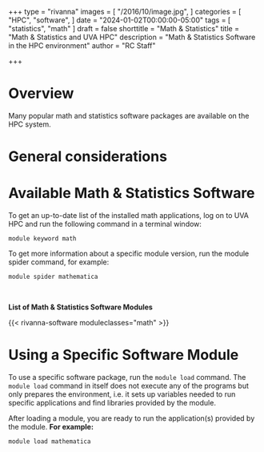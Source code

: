 +++
type = "rivanna"
images = [
  "/2016/10/image.jpg",
]
categories = [
  "HPC",
  "software",
]
date = "2024-01-02T00:00:00-05:00"
tags = [
  "statistics",
  "math"
]
draft = false
shorttitle = "Math & Statistics"
title = "Math & Statistics and UVA HPC"
description = "Math & Statistics Software in the HPC environment"
author = "RC Staff"

+++
# Overview
Many popular math and statistics software packages are available on the HPC system.

# General considerations



# Available Math & Statistics Software

To get an up-to-date list of the installed math applications, log on to UVA HPC and run the following command in a terminal window:
```
module keyword math
```

To get more information about a specific module version, run the module spider command, for example:
```
module spider mathematica
```

<br>

**List of Math & Statistics Software Modules**

{{< rivanna-software moduleclasses="math" >}}

# Using a Specific Software Module

To use a specific software package, run the `module load` command. The `module load` command in itself does not execute any of the programs but only prepares the environment, i.e. it sets up variables needed to run specific applications and find libraries provided by the module.

After loading a module, you are ready to run the application(s) provided by the module. **For example:**
```
module load mathematica
```
